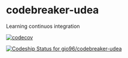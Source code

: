 # codebreaker-udea

Learning continuos integration

[![codecov](https://codecov.io/gh/gio96/codebreaker-udea/branch/master/graph/badge.svg)](https://codecov.io/gh/gio96/codebreaker-udea)

[![Codeship Status for gio96/codebreaker-udea](https://app.codeship.com/projects/a639d360-b3a3-0137-d669-5ebf5e7d6ff1/status?branch=master)](https://app.codeship.com/projects/363646)
